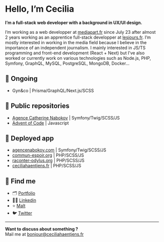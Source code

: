 # Hello, I’m Cecilia

**I’m a full-stack web developer with a background in UX/UI design.**

I’m working as a web developper at [mediapart.fr](https://www.mediapart.fr/) since July 23 after almost 2 years working as an apprentice full-stack developper at [lesjours.fr](https://lesjours.fr). I’m mostly interested in working in the media field because I believe in the importance of an independent journalism. I mainly interested in JS/TS programming and front-end development (React + Next) but I’ve also worked or currently work on various technologies such as Node.js, PHP, Symfony, GraphQL, MySQL, PostgreSQL, MongoDB, Docker…

## 🔨 Ongoing

- Gyn&co | Prisma/GraphQL/Next.js/SCSS

## 🎈 Public repositories

- [Agence Catherine Nabokov](https://github.com/ceciliahaentjens/agence-nabokov) | Symfony/Twig/SCSS/JS
- [Advent of Code](https://github.com/ceciliahaentjens/advent-of-code) | Javascript

## 🚀 Deployed app

- [agencenabokov.com](https://agencenabokov.com/) | Symfony/Twig/SCSS/JS
- [commun-espoir.org](http://commun-espoir.org/) | PHP/SCSS/JS
- [raconter-odylus.org](https://raconter-odylus.org/) | PHP/SCSS/JS
- [ceciliahaentjens.fr](https://ceciliahaentjens.fr/) | PHP/SCSS/JS

## 💌 Find me

- 🗂 [Portfolio](https://ceciliahaentjens.fr)
- 👩‍💻 [Linkedin](https://www.linkedin.com/in/cecilia-haentjens)
- ⭐️ [Malt](https://www.malt.fr/profile/ceciliahaentjens)
- 🐦 [Twitter](https://twitter.com/ceciliahntjens)

---

**Want to discuss about something ?**<br>
Mail me at [bonjour@ceciliahaentjens.fr](mailto:bonjour@ceciliahaentjens.fr)
